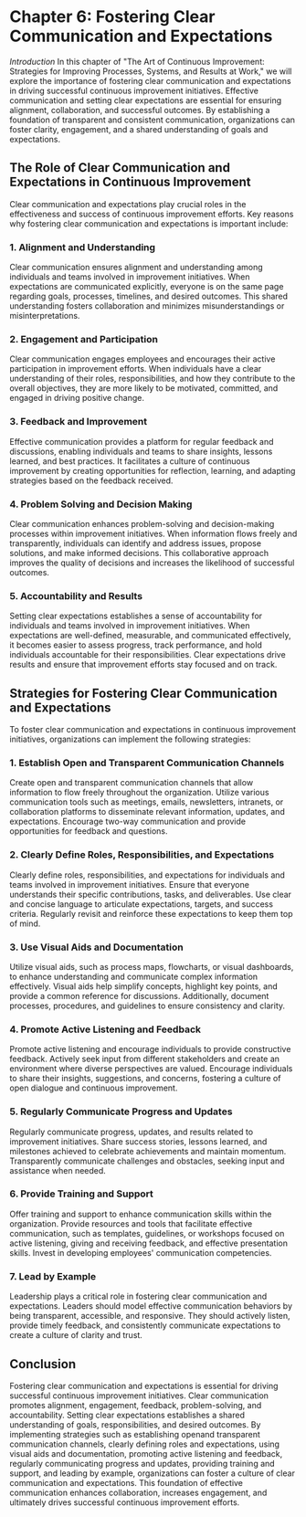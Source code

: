 Chapter 6: Fostering Clear Communication and Expectations
=========================================================

*Introduction* In this chapter of "The Art of Continuous Improvement: Strategies for Improving Processes, Systems, and Results at Work," we will explore the importance of fostering clear communication and expectations in driving successful continuous improvement initiatives. Effective communication and setting clear expectations are essential for ensuring alignment, collaboration, and successful outcomes. By establishing a foundation of transparent and consistent communication, organizations can foster clarity, engagement, and a shared understanding of goals and expectations.

The Role of Clear Communication and Expectations in Continuous Improvement
--------------------------------------------------------------------------

Clear communication and expectations play crucial roles in the effectiveness and success of continuous improvement efforts. Key reasons why fostering clear communication and expectations is important include:

### 1. Alignment and Understanding

Clear communication ensures alignment and understanding among individuals and teams involved in improvement initiatives. When expectations are communicated explicitly, everyone is on the same page regarding goals, processes, timelines, and desired outcomes. This shared understanding fosters collaboration and minimizes misunderstandings or misinterpretations.

### 2. Engagement and Participation

Clear communication engages employees and encourages their active participation in improvement efforts. When individuals have a clear understanding of their roles, responsibilities, and how they contribute to the overall objectives, they are more likely to be motivated, committed, and engaged in driving positive change.

### 3. Feedback and Improvement

Effective communication provides a platform for regular feedback and discussions, enabling individuals and teams to share insights, lessons learned, and best practices. It facilitates a culture of continuous improvement by creating opportunities for reflection, learning, and adapting strategies based on the feedback received.

### 4. Problem Solving and Decision Making

Clear communication enhances problem-solving and decision-making processes within improvement initiatives. When information flows freely and transparently, individuals can identify and address issues, propose solutions, and make informed decisions. This collaborative approach improves the quality of decisions and increases the likelihood of successful outcomes.

### 5. Accountability and Results

Setting clear expectations establishes a sense of accountability for individuals and teams involved in improvement initiatives. When expectations are well-defined, measurable, and communicated effectively, it becomes easier to assess progress, track performance, and hold individuals accountable for their responsibilities. Clear expectations drive results and ensure that improvement efforts stay focused and on track.

Strategies for Fostering Clear Communication and Expectations
-------------------------------------------------------------

To foster clear communication and expectations in continuous improvement initiatives, organizations can implement the following strategies:

### 1. Establish Open and Transparent Communication Channels

Create open and transparent communication channels that allow information to flow freely throughout the organization. Utilize various communication tools such as meetings, emails, newsletters, intranets, or collaboration platforms to disseminate relevant information, updates, and expectations. Encourage two-way communication and provide opportunities for feedback and questions.

### 2. Clearly Define Roles, Responsibilities, and Expectations

Clearly define roles, responsibilities, and expectations for individuals and teams involved in improvement initiatives. Ensure that everyone understands their specific contributions, tasks, and deliverables. Use clear and concise language to articulate expectations, targets, and success criteria. Regularly revisit and reinforce these expectations to keep them top of mind.

### 3. Use Visual Aids and Documentation

Utilize visual aids, such as process maps, flowcharts, or visual dashboards, to enhance understanding and communicate complex information effectively. Visual aids help simplify concepts, highlight key points, and provide a common reference for discussions. Additionally, document processes, procedures, and guidelines to ensure consistency and clarity.

### 4. Promote Active Listening and Feedback

Promote active listening and encourage individuals to provide constructive feedback. Actively seek input from different stakeholders and create an environment where diverse perspectives are valued. Encourage individuals to share their insights, suggestions, and concerns, fostering a culture of open dialogue and continuous improvement.

### 5. Regularly Communicate Progress and Updates

Regularly communicate progress, updates, and results related to improvement initiatives. Share success stories, lessons learned, and milestones achieved to celebrate achievements and maintain momentum. Transparently communicate challenges and obstacles, seeking input and assistance when needed.

### 6. Provide Training and Support

Offer training and support to enhance communication skills within the organization. Provide resources and tools that facilitate effective communication, such as templates, guidelines, or workshops focused on active listening, giving and receiving feedback, and effective presentation skills. Invest in developing employees' communication competencies.

### 7. Lead by Example

Leadership plays a critical role in fostering clear communication and expectations. Leaders should model effective communication behaviors by being transparent, accessible, and responsive. They should actively listen, provide timely feedback, and consistently communicate expectations to create a culture of clarity and trust.

Conclusion
----------

Fostering clear communication and expectations is essential for driving successful continuous improvement initiatives. Clear communication promotes alignment, engagement, feedback, problem-solving, and accountability. Setting clear expectations establishes a shared understanding of goals, responsibilities, and desired outcomes. By implementing strategies such as establishing openand transparent communication channels, clearly defining roles and expectations, using visual aids and documentation, promoting active listening and feedback, regularly communicating progress and updates, providing training and support, and leading by example, organizations can foster a culture of clear communication and expectations. This foundation of effective communication enhances collaboration, increases engagement, and ultimately drives successful continuous improvement efforts.
